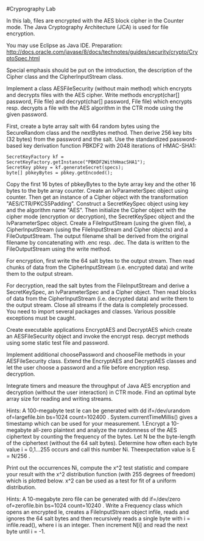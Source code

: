 #Cryprography Lab

In this lab, files are encrypted with the AES block cipher in the Counter mode. The Java Cryptography Architecture (JCA) is used for file encryption. 

You may use Eclipse as Java IDE. 
Preparation: http://docs.oracle.com/javase/8/docs/technotes/guides/security/crypto/CryptoSpec.html

Special emphasis should be put on the introduction, the description of the Cipher class and the CipherInputStream class.

Implement a class AESFileSecurity (without main method) which encrypts and decrypts files with the AES cipher. Write methods encrypt(char[] password, File file) and decrypt(char[] password, File file) which encrypts resp. decrypts a file with the AES algorithm in the CTR mode using the given password.

First, create a byte array salt with 64 random bytes using the SecureRandom class and the nextBytes method. Then derive 256 key bits (32 bytes) from the password and the salt. Use the standardized password-based key derivation function PBKDF2 with 2048 iterations of HMAC-SHA1:

    SecretKeyFactory kf = SecretKeyFactory.getInstance("PBKDF2WithHmacSHA1"); 
    SecretKey pbkey = kf.generateSecret(specs); 
    byte[] pbkeyBytes = pbkey.getEncoded();

Copy the first 16 bytes of pbkeyBytes to the byte array key and the other 16 bytes to the byte array counter. Create an IvParameterSpec object using counter. 
Then get an instance of a Cipher object with the transformation "AES/CTR/PKCS5Padding". 
Construct a SecretKeySpec object using key and the algorithm name "AES". 
Then initialize the Cipher object with the cipher mode (encryption or decryption), the SecretKeySpec object and the IvParameterSpec object. 
Create a FileInputStream (using the given file), a CipherInputStream (using the FileInputStream and Cipher objects) and a FileOutputStream. 
The output filename shall be derived from the original filename by concatenating with .enc resp. .dec. 
The data is written to the FileOutputStream using the write method. 

For encryption, first write the 64 salt bytes to the output stream. Then read chunks of data from the CipherInputStream (i.e. encrypted data) and write them to the output stream. 

For decryption, read the salt bytes from the FileInputStream and derive a SecretKeySpec, an IvParameterSpec and a Cipher object. Then read blocks of data from the CipherInputStream (i.e. decrypted data) and write them to the output stream. Close all streams if the data is completely processed. You need to import several packages and classes. Various possible exceptions must be caught.

Create executable applications EncryptAES and DecryptAES which create an AESFileSecurity object and invoke the encrypt resp. decrypt methods using some static test file and password.

Implement additional choosePassword and chooseFile methods in your AESFileSecurity class.
Extend the EncryptAES and DecryptAES classes and let the user choose a password and a file before encryption resp. decryption.

Integrate timers and measure the throughput of Java AES encryption and decryption (without the user interaction) in CTR mode. Find an optimal byte array size for reading and writing streams.

Hints: A 100-megabyte test le can be generated with dd if=/dev/urandom of=largefile.bin bs=1024 count=102400 . System.currentTimeMillis() gives a timestamp which can be used for your measurement.
1.Encrypt a 10-megabyte all-zero plaintext and analyze the randomness of the AES ciphertext by counting the frequency of the bytes. Let N be the byte-length of the ciphertext (without the 64 salt bytes). Determine how often each byte value i = 0,1...255 occurs and call this number Ni. Theexpectation value is E = N/256 . 

Print out the occurrences Ni, compute the x^2 test statistic and compare your result with the x^2 distribution function (with 255 degrees of freedom) which is plotted below. x^2 can be used as a test for fit of a uniform distribution.

Hints: A 10-megabyte zero file can be generated with dd if=/dev/zero of=zerofile.bin bs=1024 count=10240 . Write a Frequency class which opens an encrypted le, creates a FileInputStream object infile, reads and ignores the 64 salt bytes and then recursively reads a single byte with i = infile.read(), where i is an integer. Then increment N[i] and read the next byte until i = -1.


